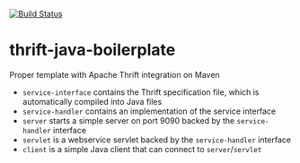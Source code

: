 [![Build Status](https://travis-ci.com/joaomlneto/thrift-java-boilerplate.svg?token=QsVQsaqyQNrgjyTyzV4W&branch=master)](https://travis-ci.com/joaomlneto/thrift-java-boilerplate)

# thrift-java-boilerplate
Proper template with Apache Thrift integration on Maven

- `service-interface` contains the Thrift specification file, which is
automatically compiled into Java files
- `service-handler` contains an implementation of the service interface
- `server` starts a simple server on port 9090 backed by the `service-handler` interface
- `servlet` is a webservice servlet backed by the `service-handler` interface
- `client` is a simple Java client that can connect to `server`/`servlet`
